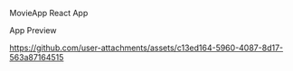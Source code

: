 MovieApp React App

App Preview



https://github.com/user-attachments/assets/c13ed164-5960-4087-8d17-563a87164515

